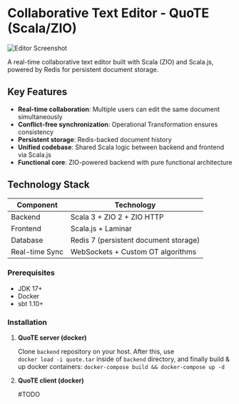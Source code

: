 # Collaborative Text Editor - QuoTE (Scala/ZIO)

![Editor Screenshot](./editor-screenshot.png) <!-- Replace with actual image -->

A real-time collaborative text editor built with Scala (ZIO) and Scala.js, powered by Redis for persistent document storage.

## Key Features

- **Real-time collaboration**: Multiple users can edit the same document simultaneously
- **Conflict-free synchronization**: Operational Transformation ensures consistency
- **Persistent storage**: Redis-backed document history
- **Unified codebase**: Shared Scala logic between backend and frontend via Scala.js
- **Functional core**: ZIO-powered backend with pure functional architecture

## Technology Stack

| Component       | Technology                          |
|----------------|-----------------------------------|
| Backend        | Scala 3 + ZIO 2 + ZIO HTTP         |
| Frontend       | Scala.js + Laminar                 |
| Database       | Redis 7 (persistent document storage) |
| Real-time Sync | WebSockets + Custom OT algorithms  |

### Prerequisites
- JDK 17+
- Docker
- sbt 1.10+

### Installation

1. **QuoTE server (docker)**

    Clone `backend` repository on your host. After this, use <br>
    `docker load -i quote.tar` inside of `backend` directory, and finally build & up docker containers: 
    `docker-compose build && docker-compose up -d`

2. **QuoTE client (docker)**

    #TODO

